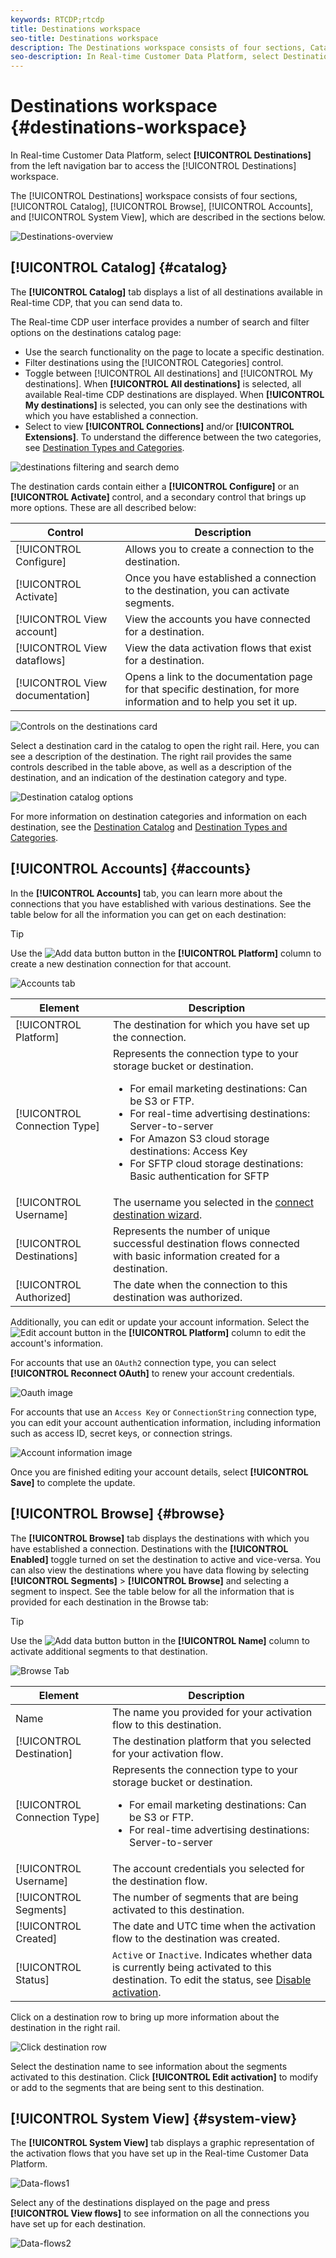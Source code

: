 ```yaml
---
keywords: RTCDP;rtcdp
title: Destinations workspace
seo-title: Destinations workspace
description: The Destinations workspace consists of four sections, Catalog, Browse, Accounts, and System View, which are described in the sections below.
seo-description: In Real-time Customer Data Platform, select Destinations from the left navigation bar to access the destinations workspace.
---
```


# Destinations workspace {#destinations-workspace}

In Real-time Customer Data Platform, select **[!UICONTROL Destinations]** from the left navigation bar to access the [!UICONTROL Destinations] workspace.

The [!UICONTROL Destinations] workspace consists of four sections, [!UICONTROL Catalog], [!UICONTROL Browse], [!UICONTROL Accounts], and [!UICONTROL System View], which are described in the sections below.

![Destinations-overview](../assets/ui/workspace/destinations-overview.png)

## [!UICONTROL Catalog] {#catalog}

The **[!UICONTROL Catalog]** tab displays a list of all destinations available in Real-time CDP, that you can send data to. 

The Real-time CDP user interface provides a number of search and filter options on the destinations catalog page:

* Use the search functionality on the page to locate a specific destination.
* Filter destinations using the [!UICONTROL Categories] control.
* Toggle between [!UICONTROL All destinations] and [!UICONTROL My destinations]. When **[!UICONTROL All destinations]** is selected, all available Real-time CDP destinations are displayed. When **[!UICONTROL My destinations]** is selected, you can only see the destinations with which you have established a connection.
* Select to view **[!UICONTROL Connections]** and/or **[!UICONTROL Extensions]**. To understand the difference between the two categories, see [Destination Types and Categories](../destination-types.md).

![destinations filtering and search demo](../assets/ui/workspace/destinations-search-and-filter.gif)

The destination cards contain either a **[!UICONTROL Configure]** or an **[!UICONTROL Activate]** control, and a secondary control that brings up more options. These are all described below:

Control | Description 
---------|----------
[!UICONTROL Configure] | Allows you to create a connection to the destination.
[!UICONTROL Activate] | Once you have established a connection to the destination, you can activate segments. 
[!UICONTROL View account] | View the accounts you have connected for a destination.
[!UICONTROL View dataflows] | View the data activation flows that exist for a destination.
[!UICONTROL View documentation] | Opens a link to the documentation page for that specific destination, for more information and to help you set it up.

![Controls on the destinations card](../assets/ui/workspace/destination-card-options.png)

Select a destination card in the catalog to open the right rail.  Here, you can see a description of the destination. The right rail provides the same controls described in the table above, as well as a description of the destination, and an indication of the destination category and type.

![Destination catalog options](../assets/ui/workspace/destination-right-rail.png)

For more information on destination categories and information on each destination, see the [Destination Catalog](../catalog/overview.md) and [Destination Types and Categories](../destination-types.md).

## [!UICONTROL Accounts] {#accounts}

In the **[!UICONTROL Accounts]** tab, you can learn more about the connections that you have established with various destinations. See the table below for all the information you can get on each destination:

>[!TIP]
>
>Use the ![Add data button](../assets/ui/workspace/add-data-symbol.png) button in the **[!UICONTROL Platform]** column to create a new destination connection for that account.

![Accounts tab](../assets/ui/workspace/edit-account-destinations.png)

Element | Description
---------|----------
[!UICONTROL Platform] | The destination for which you have set up the connection.
[!UICONTROL Connection Type] | Represents the connection type to your storage bucket or destination. <ul><li>For email marketing destinations: Can be S3 or FTP.</li><li>For real-time advertising destinations: Server-to-server</li><li>For Amazon S3 cloud storage destinations: Access Key </li><li>For SFTP cloud storage destinations: Basic authentication for SFTP</li></ul>
[!UICONTROL Username] | The username you selected in the [connect destination wizard](../catalog/email-marketing/overview.md#connect-destination).
[!UICONTROL Destinations] | Represents the number of unique successful destination flows connected with basic information created for a destination.
[!UICONTROL Authorized] | The date when the connection to this destination was authorized.

Additionally, you can edit or update your account information. Select the ![Edit account button](../assets/ui/workspace/pencil-icon.png) in the **[!UICONTROL Platform]** column to edit the account's information.

For accounts that use an `OAuth2` connection type, you can select **[!UICONTROL Reconnect OAuth]** to renew your account credentials.

![Oauth image](../assets/ui/workspace/reconnect-oauth.png)

For accounts that use an `Access Key` or `ConnectionString` connection type, you can edit your account authentication information, including information such as access ID, secret keys, or connection strings.

![Account information image](../assets/ui/workspace/edit-account-details.png)

Once you are finished editing your account details, select **[!UICONTROL Save]** to complete the update.

## [!UICONTROL Browse] {#browse}

The **[!UICONTROL Browse]** tab displays the destinations with which you have established a connection. Destinations with the **[!UICONTROL Enabled]** toggle turned on set the destination to active and vice-versa. You can also view the destinations where you have data flowing by selecting **[!UICONTROL Segments]** > **[!UICONTROL Browse]** and selecting a segment to inspect. See the table below for all the information that is provided for each destination in the Browse tab:

>[!TIP]
>
>Use the ![Add data button](../assets/ui/workspace/add-data-symbol.png) button in the **[!UICONTROL Name]** column to activate additional segments to that destination.

![Browse Tab](../assets/ui/workspace/browse-tab.png)

Element | Description 
---------|----------
 Name | The name you provided for your activation flow to this destination.
 [!UICONTROL Destination] | The destination platform that you selected for your activation flow.
 [!UICONTROL Connection Type] | Represents the connection type to your storage bucket or destination. <ul><li>For email marketing destinations: Can be S3 or FTP.</li><li>For real-time advertising destinations: Server-to-server</li></ul>
 [!UICONTROL Username] | The account credentials you selected for the destination flow.
 [!UICONTROL Segments] | The number of segments that are being activated to this destination.
 [!UICONTROL Created] | The date and UTC time when the activation flow to the destination was created.
 [!UICONTROL Status] | `Active` or `Inactive`. Indicates whether data is currently being activated to this destination. To edit the status, see [Disable activation](./activate-destinations.md#disable-activation).

Click on a destination row to bring up more information about the destination in the right rail.

![Click destination row](../assets/ui/workspace/click-destination-row.png)

Select the destination name to see information about the segments activated to this destination. Click **[!UICONTROL Edit activation]** to modify or add to the segments that are being sent to this destination.
 
## [!UICONTROL System View] {#system-view}

The **[!UICONTROL System View]** tab displays a graphic representation of the activation flows that you have set up in the Real-time Customer Data Platform.

![Data-flows1](../assets/ui/workspace/data-flows1.png)

Select any of the destinations displayed on the page and press **[!UICONTROL View flows]** to see information on all the connections you have set up for each destination.

![Data-flows2](../assets/ui/workspace/data-flows2.png)